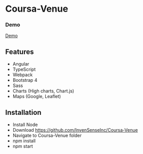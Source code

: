 # Coursa-Venue

### Demo

<a target="_blank" href="https://52.207.1.36:4200">Demo</a>


## Features
* Angular
* TypeScript
* Webpack
* Bootstrap 4
* Sass
* Charts (High charts, Chart.js)
* Maps (Google, Leaflet)

## Installation
* Install Node
* Download https://github.com/InvenSenseInc/Coursa-Venue
* Navigate to Coursa-Venue folder
* npm install
* npm start

